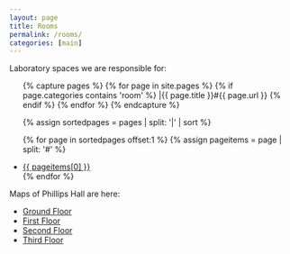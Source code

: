 ```yaml
---
layout: page
title: Rooms
permalink: /rooms/
categories: [main]
---
```


Laboratory spaces we are responsible for:
<ul>
{% capture pages %}
  {% for page in site.pages %}
	{% if page.categories contains 'room' %}
		|{{ page.title }}#{{ page.url }}
	{% endif %}
  {% endfor %}
{% endcapture %}

{% assign sortedpages = pages | split: '|' | sort %}

{% for page in sortedpages offset:1 %}
    {% assign pageitems = page | split: '#' %}
		<li>
			<a href="{{ site.baseurl }}{{ pageitems[1] }}">{{ pageitems[0] }}</a>
		</li>
{% endfor %}
</ul>

Maps of Phillips Hall are here:
<ul>
	<li><a href="{{site.baseurl}}/files/039-phillips_hall-gr.pdf">Ground Floor</a></li>
	<li><a href="{{site.baseurl}}/files/039-phillips_hall-01.pdf">First Floor</a></li>
	<li><a href="{{site.baseurl}}/files/039-phillips_hall-02.pdf">Second Floor</a></li>
	<li><a href="{{site.baseurl}}/files/039-phillips_hall-03.pdf">Third Floor</a></li>

</ul>

<!--
	{% for page in site.pages %}
		{% if page.title %}
			{% if page.categories contains 'material' %}
				<li>
					<a href="{{ page.url }}">{{ page.title }}</a>
				</li>
			{% endif %}
		{% endif %}
	{% endfor %}
-->

